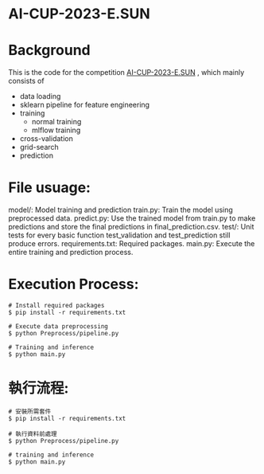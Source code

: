 # AI-CUP-2023-E.SUN

# Background
This is the code for the competition [AI-CUP-2023-E.SUN](https://tbrain.trendmicro.com.tw/Competitions/Details/31) , which mainly consists of
* data loading
* sklearn pipeline for feature engineering
* training
  * normal training
  * mlflow training
* cross-validation
* grid-search
* prediction 

# File usuage:
model/: Model training and prediction
train.py: Train the model using preprocessed data.
predict.py: Use the trained model from train.py to make predictions and store the final predictions in final_prediction.csv.
test/: Unit tests for every basic function
test_validation and test_prediction still produce errors.
requirements.txt: Required packages.
main.py: Execute the entire training and prediction process.

# Execution Process:

```
# Install required packages
$ pip install -r requirements.txt 

# Execute data preprocessing
$ python Preprocess/pipeline.py 

# Training and inference
$ python main.py
```

# 執行流程:

```
# 安裝所需套件
$ pip install -r requirements.txt 

# 執行資料前處理
$ python Preprocess/pipeline.py 

# training and inference
$ python main.py
```
